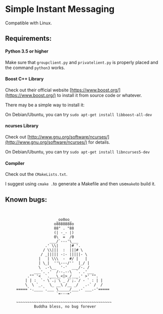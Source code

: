 # Simple Instant Messaging


Compatible with Linux.

## Requirements:


#### Python 3.5 or higher

Make sure that `groupclient.py` and `privatelient.py` is properly placed and the command `python3` works.

#### Boost C++ Library

Check out their official website [https://www.boost.org/](https://www.boost.org/) to install it from source code or whatever.

There may be a simple way to install it:

On Debian/Ubuntu, you can try `sudo apt-get install libboost-all-dev`

#### ncurses Library
Check out [http://www.gnu.org/software/ncurses/](http://www.gnu.org/software/ncurses/) for details.

On Debian/Ubuntu, you can try `sudo apt-get install libncurses5-dev`

#### Compiler

Check out the `CMakeLists.txt`.

I suggest using `cmake .`to generate a Makefile and then use`make`to build it.

## Known bugs:
```


                       _oo0oo_
                      o8888888o
                      88" . "88
                      (| -_- |)
                      0\  =  /0
                    ___/`---'\___
                  .' \\|     |# '.
                 / \\|||  :  |||# \
                / _||||| -:- |||||- \
               |   | \\\  -  #/ |   |
               | \_|  ''\---/''  |_/ |
               \  .-\__  '-'  ___/-. /
             ___'. .'  /--.--\  `. .'___
          ."" '<  `.___\_<|>_/___.' >' "".
         | | :  `- \`.;`\ _ /`;.`/ - ` : | |
         \  \ `_.   \_ __\ /__ _/   .-` /  /
     =====`-.____`.___ \_____/___.-`___.-'=====
                       `=---='
                       
     ~~~~~~~~~~~~~~~~~~~~~~~~~~~~~~~~~~~~~~~~~~~
             Buddha bless, no bug forever 
             
```
